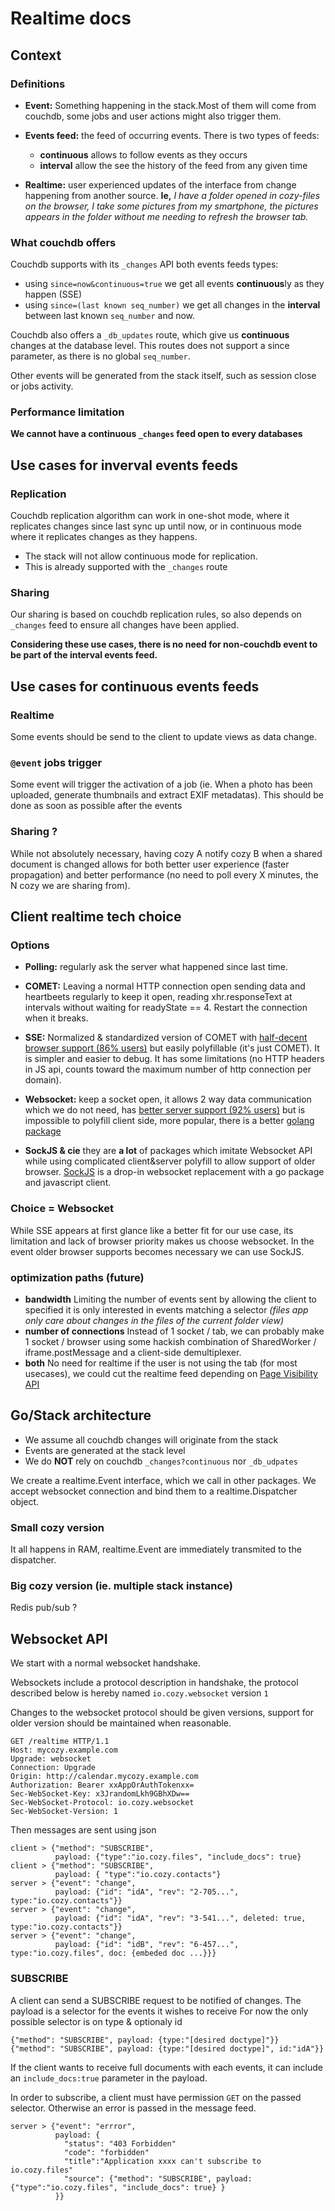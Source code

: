 # Realtime docs

## Context

### Definitions

- **Event:** Something happening in the stack.Most of them will come from couchdb, some jobs and user actions might also trigger them.

- **Events feed:** the feed of occurring events. There is two types of feeds:
  - **continuous** allows to follow events as they occurs
  - **interval** allow the see the history of the feed from any given time

- **Realtime:** user experienced updates of the interface from change happening from another source. **Ie,** *I have a folder opened in cozy-files on the browser, I take some pictures from my smartphone, the pictures appears in the folder without me needing to refresh the browser tab.*

### What couchdb offers

Couchdb supports with its `_changes` API both events feeds types:
- using `since=now&continuous=true` we get all events **continuous**ly as they happen (SSE)
- using `since=(last known seq_number)` we get all changes in the **interval** between last known `seq_number` and now.

Couchdb also offers a `_db_updates` route, which give us **continuous** changes at the database level. This routes does not support a since parameter, as there is no global `seq_number`.

Other events will be generated from the stack itself, such as session close or jobs activity.

### Performance limitation

**We cannot have a continuous `_changes` feed open to every databases**

## Use cases for inverval events feeds

### Replication

Couchdb replication algorithm can work in one-shot mode, where it replicates changes since last sync up until now, or in continuous mode where it replicates changes as they happens.

- The stack will not allow continuous mode for replication.
- This is already supported with the `_changes` route

### Sharing

Our sharing is based on couchdb replication rules, so also depends on `_changes` feed to ensure all changes have been applied.

**Considering these use cases, there is no need for non-couchdb event to be part of the interval events feed.**

## Use cases for continuous events feeds

### Realtime

Some events should be send to the client to update views as data change.

### `@event` jobs trigger

Some event will trigger the activation of a job (ie. When a photo has been uploaded, generate thumbnails and extract EXIF metadatas). This should be done as soon as possible after the events

### Sharing ?

While not absolutely necessary, having cozy A notify cozy B when a shared document is changed allows for both better user experience (faster propagation) and better performance (no need to poll every X minutes, the N cozy we are sharing from).

## Client realtime tech choice

### Options

- **Polling:** regularly ask the server what happened since last time.

- **COMET:** Leaving a normal HTTP connection open sending data and heartbeets regularly to keep it open, reading xhr.responseText at intervals without waiting for readyState == 4. Restart the connection when it breaks.

- **SSE:** Normalized & standardized version of COMET with [half-decent browser support (86% users)](http://caniuse.com/#feat=eventsource) but easily polyfillable (it's just COMET). It is simpler and easier to debug. It has some limitations (no HTTP headers in JS api, counts toward the maximum number of http connection per domain).

- **Websocket:** keep a socket open, it allows 2 way data communication which we do not need, has [better server support (92% users)](http://caniuse.com/#feat=websockets) but is impossible to polyfill client side, more popular, there is a better [golang package](https://godoc.org/github.com/gorilla/websocket)

- **SockJS & cie** they are **a lot** of packages which imitate Websocket API while using complicated client&server polyfill to allow support of older browser. [SockJS](https://github.com/sockjs/) is a drop-in websocket replacement with a go package and javascript client.

### Choice = Websocket

While SSE appears at first glance like a better fit for our use case, its limitation and lack of browser priority makes us choose websocket. In the event older browser supports becomes necessary we can use SockJS.

### optimization paths (future)

- **bandwidth** Limiting the number of events sent by allowing the client to specified it is only interested in events matching a selector *(files app only care about changes in the files of the current folder view)*  
- **number of connections** Instead of 1 socket / tab, we can probably make 1 socket / browser using some hackish combination of SharedWorker / iframe.postMessage and a client-side demultiplexer.
- **both** No need for realtime if the user is not using the tab (for most usecases), we could cut the realtime feed depending on [Page Visibility API](https://www.w3.org/TR/2011/WD-page-visibility-20110602/)


## Go/Stack architecture

- We assume all couchdb changes will originate from the stack
- Events are generated at the stack level
- We do **NOT** rely on couchdb `_changes?continuous` nor `_db_udpates`

We create a realtime.Event interface, which we call in other packages.
We accept websocket connection and bind them to a realtime.Dispatcher object.

### Small cozy version

It all happens in RAM, realtime.Event are immediately transmited to the dispatcher.


### Big cozy version (ie. multiple stack instance)

Redis pub/sub ?


## Websocket API

We start with a normal websocket handshake.

Websockets include a protocol description in handshake, the protocol described below is hereby named `io.cozy.websocket` version `1`

Changes to the websocket protocol should be given versions, support for older version should be maintained when reasonable.

```http
GET /realtime HTTP/1.1
Host: mycozy.example.com
Upgrade: websocket
Connection: Upgrade
Origin: http://calendar.mycozy.example.com
Authorization: Bearer xxAppOrAuthTokenxx=
Sec-WebSocket-Key: x3JrandomLkh9GBhXDw==
Sec-WebSocket-Protocol: io.cozy.websocket
Sec-WebSocket-Version: 1
```

Then messages are sent using json
```
client > {"method": "SUBSCRIBE",
          payload: {"type":"io.cozy.files", "include_docs": true}
client > {"method": "SUBSCRIBE",
          payload: { "type":"io.cozy.contacts"}
server > {"event": "change",
          payload: {"id": "idA", "rev": "2-705...", type:"io.cozy.contacts"}}
server > {"event": "change",
          payload: {"id": "idA", "rev": "3-541...", deleted: true, type:"io.cozy.contacts"}}
server > {"event": "change",
          payload: {"id": "idB", "rev": "6-457...", type:"io.cozy.files", doc: {embeded doc ...}}}
```

### SUBSCRIBE

A client can send a SUBSCRIBE request to be notified of changes.
The payload is a selector for the events it wishes to receive
For now the only possible selector is on type & optionaly id

`{"method": "SUBSCRIBE", payload: {type:"[desired doctype]"}}`
`{"method": "SUBSCRIBE", payload: {type:"[desired doctype]", id:"idA"}}`

If the client wants to receive full documents with each events, it can include an `include_docs:true` parameter in the payload.

In order to subscribe, a client must have permission `GET` on the passed selector. Otherwise an error is passed in the message feed.

```
server > {"event": "errror",
          payload: {
            "status": "403 Forbidden"
            "code": "forbidden"
            "title":"Application xxxx can't subscribe to io.cozy.files"
            "source": {"method": "SUBSCRIBE", payload: {"type":"io.cozy.files", "include_docs": true} }
          }}
```
